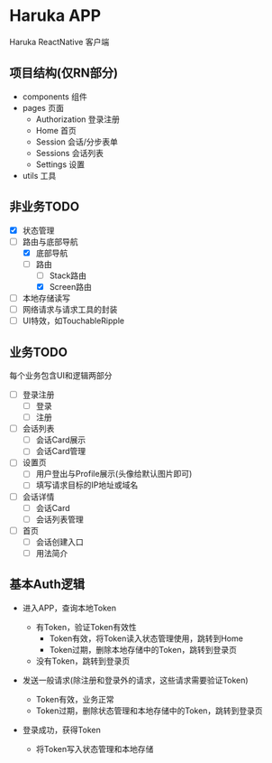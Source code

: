 # Haruka APP
Haruka ReactNative 客户端

## 项目结构(仅RN部分)
- components 组件  
- pages 页面  
    - Authorization 登录注册  
    - Home 首页  
    - Session 会话/分步表单  
    - Sessions 会话列表  
    - Settings 设置  
- utils 工具  

## 非业务TODO
- [x] 状态管理
- [ ] 路由与底部导航
  - [x] 底部导航
  - [ ] 路由
    - [ ] Stack路由
    - [x] Screen路由
- [ ] 本地存储读写
- [ ] 网络请求与请求工具的封装
- [ ] UI特效，如TouchableRipple

## 业务TODO
每个业务包含UI和逻辑两部分
- [ ] 登录注册
  - [ ] 登录
  - [ ] 注册 
- [ ] 会话列表
  - [ ] 会话Card展示
  - [ ] 会话Card管理
- [ ] 设置页
  - [ ] 用户登出与Profile展示(头像给默认图片即可)
  - [ ] 填写请求目标的IP地址或域名
- [ ] 会话详情
  - [ ] 会话Card
  - [ ] 会话列表管理
- [ ] 首页
  - [ ] 会话创建入口
  - [ ] 用法简介

## 基本Auth逻辑
- 进入APP，查询本地Token
   - 有Token，验证Token有效性
        - Token有效，将Token读入状态管理使用，跳转到Home
        - Token过期，删除本地存储中的Token，跳转到登录页
   - 没有Token，跳转到登录页

- 发送一般请求(除注册和登录外的请求，这些请求需要验证Token)
   - Token有效，业务正常
   - Token过期，删除状态管理和本地存储中的Token，跳转到登录页

- 登录成功，获得Token
   - 将Token写入状态管理和本地存储